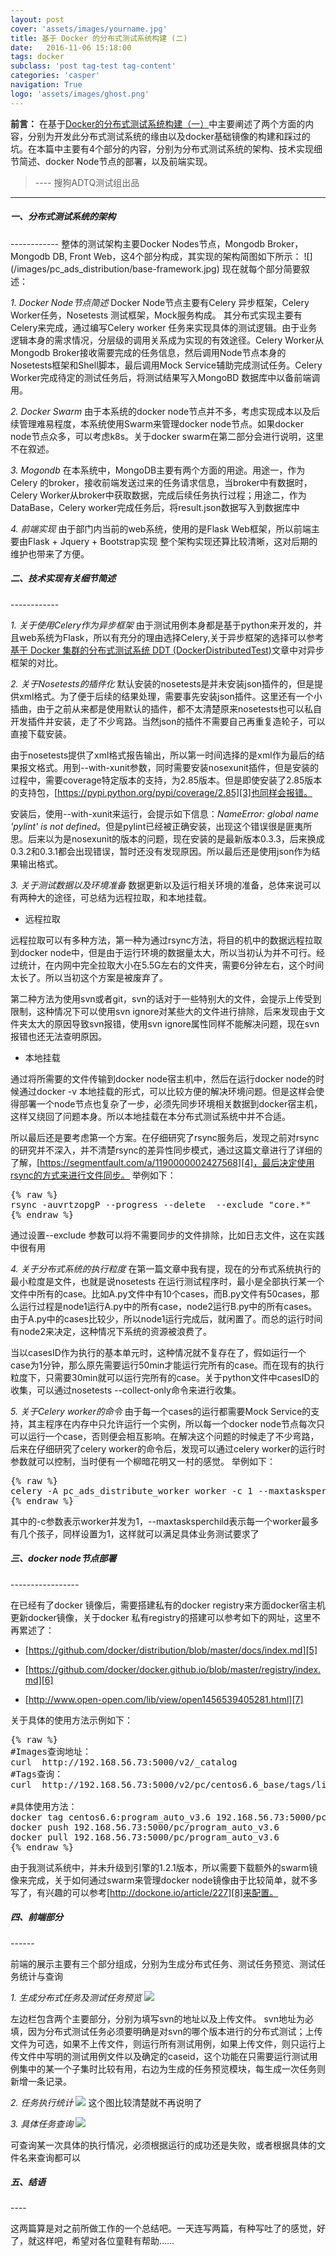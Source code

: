```yaml
---
layout: post
cover: 'assets/images/yourname.jpg'
title: 基于 Docker 的分布式测试系统构建 (二)
date:   2016-11-06 15:18:00
tags: docker
subclass: 'post tag-test tag-content'
categories: 'casper'
navigation: True
logo: 'assets/images/ghost.png'
---
```


**前言：**
在基于[Docker的分布式测试系统构建（一）][1]中主要阐述了两个方面的内容，分别为开发此分布式测试系统的缘由以及docker基础镜像的构建和踩过的坑。在本篇中主要有4个部分的内容，分别为分布式测试系统的架构、技术实现细节简述、docker Node节点的部署，以及前端实现。

> ----  搜狗ADTQ测试组出品

----------

<h5>一、分布式测试系统的架构</h5>
------------
整体的测试架构主要Docker Nodes节点，Mongodb Broker，Mongodb DB, Front Web，这4个部分构成，其实现的架构简图如下所示：
![](/images/pc_ads_distribution/base-framework.jpg)
现在就每个部分简要叙述：

*1. Docker Node节点简述*
Docker Node节点主要有Celery 异步框架，Celery Worker任务，Nosetests 测试框架，Mock服务构成。
其分布式实现主要有Celery来完成，通过编写Celery worker 任务来实现具体的测试逻辑。由于业务逻辑本身的需求情况，分层级的调用关系成为实现的有效途径。Celery Worker从Mongodb Broker接收需要完成的任务信息，然后调用Node节点本身的Nosetests框架和Shell脚本，最后调用Mock Service辅助完成测试任务。Celery Worker完成待定的测试任务后，将测试结果写入MongoBD 数据库中以备前端调用。


*2. Docker Swarm*
由于本系统的docker node节点并不多，考虑实现成本以及后续管理难易程度，本系统使用Swarm来管理docker node节点。如果docker node节点众多，可以考虑k8s。关于docker swarm在第二部分会进行说明，这里不在叙述。


*3. Mogondb*
在本系统中，MongoDB主要有两个方面的用途。用途一，作为Celery 的broker，接收前端发送过来的任务请求信息，当broker中有数据时，Celery Worker从broker中获取数据，完成后续任务执行过程；用途二，作为DataBase，Celery worker完成任务后，将result.json数据写入到数据库中


*4. 前端实现*
由于部门内当前的web系统，使用的是Flask Web框架，所以前端主要由Flask + Jquery + Bootstrap实现
整个架构实现还算比较清晰，这对后期的维护也带来了方便。

<h5>二、技术实现有关细节简述</h5>
------------

*1. 关于使用Celery作为异步框架*
由于测试用例本身都是基于python来开发的，并且web系统为Flask，所以有充分的理由选择Celery,关于异步框架的选择可以参考[基于 Docker 集群的分布式测试系统 DDT (DockerDistributedTest)][2]文章中对异步框架的对比。

*2. 关于Nosetests的插件化*
默认安装的nosetests是并未安装json插件的，但是提供xml格式。为了便于后续的结果处理，需要事先安装json插件。这里还有一个小插曲，由于之前从来都是使用默认的插件，都不太清楚原来nosetests也可以私自开发插件并安装，走了不少弯路。当然json的插件不需要自己再重复造轮子，可以直接下载安装。

由于nosetests提供了xml格式报告输出，所以第一时间选择的是xml作为最后的结果报文格式。用到--with-xunit参数，同时需要安装nosexunit插件，但是安装的过程中，需要coverage特定版本的支持，为2.85版本。但是即使安装了2.85版本的支持包，[https://pypi.python.org/pypi/coverage/2.85][3]也同样会报错。

安装后，使用--with-xunit来运行，会提示如下信息：*NameError: global name 'pylint' is not defined*。但是pylint已经被正确安装，出现这个错误很是匪夷所思。后来以为是nosexunit的版本的问题，现在安装的是最新版本0.3.3，后来换成0.3.2和0.3.1都会出现错误，暂时还没有发现原因。所以最后还是使用json作为结果输出格式。

*3. 关于测试数据以及环境准备*
数据更新以及运行相关环境的准备，总体来说可以有两种大的途径，可总结为远程拉取，和本地挂载。

- 远程拉取

远程拉取可以有多种方法，第一种为通过rsync方法，将目的机中的数据远程拉取到docker node中，但是由于运行环境的数据量太大，所以当初认为并不可行。经过统计，在内网中完全拉取大小在5.5G左右的文件夹，需要6分钟左右，这个时间太长了。所以当初这个方案是被废弃了。

第二种方法为使用svn或者git，svn的话对于一些特别大的文件，会提示上传受到限制，这种情况下可以使用svn ignore对某些大的文件进行排除，后来发现由于文件夹太大的原因导致svn报错，使用svn ignore属性同样不能解决问题，现在svn报错也还无法查明原因。

- 本地挂载

通过将所需要的文件传输到docker node宿主机中，然后在运行docker node的时候通过docker -v 本地挂载的形式，可以比较方便的解决环境问题。但是这样会使得部署一个node节点也复杂了一步，必须先同步环境相关数据到docker宿主机，这样又绕回了问题本身。所以本地挂载在本分布式测试系统中并不合适。

所以最后还是要考虑第一个方案。在仔细研究了rsync服务后，发现之前对rsync的研究并不深入，并不清楚rsync的差异性同步模式，通过这篇文章进行了详细的了解，[https://segmentfault.com/a/1190000002427568][4]，最后决定使用rsync的方式来进行文件同步。
举例如下：
<pre>
{% raw %}
rsync -auvrtzopgP --progress --delete  --exclude "core.*"   --exclude "your/log" 192.168.56.73::root/the/des/directory/  ./ 
{% endraw %}
</pre>

通过设置--exclude 参数可以将不需要同步的文件排除，比如日志文件，这在实践中很有用


*4. 关于分布式系统的执行粒度*
在第一篇文章中我有提，现在的分布式系统执行的最小粒度是文件，也就是说nosetests 在运行测试程序时，最小是全部执行某一个文件中所有的case。比如A.py文件中有10个cases，而B.py文件有50cases，那么运行过程是node1运行A.py中的所有case，node2运行B.py中的所有cases。由于A.py中的cases比较少，所以node1运行完成后，就闲置了。而总的运行时间有node2来决定，这种情况下系统的资源被浪费了。

当以casesID作为执行的基本单元时，这种情况就不复存在了，假如运行一个case为1分钟，那么原先需要运行50min才能运行完所有的case。而在现有的执行粒度下，只需要30min就可以运行完所有的case。关于python文件中casesID的收集，可以通过nosetests --collect-only命令来进行收集。


*5. 关于Celery worker的命令*
由于每一个cases的运行都需要Mock Service的支持，其主程序在内存中只允许运行一个实例，所以每一个docker node节点每次只可以运行一个case，否则便会相互影响。在解决这个问题的时候走了不少弯路，后来在仔细研究了celery worker的命令后，发现可以通过celery worker的运行时参数就可以控制，当时便有一个柳暗花明又一村的感觉。
举例如下：

<pre>
{% raw %}
celery -A pc_ads_distribute_worker worker -c 1 --maxtasksperchild=1 -l INFO
{% endraw %}
</pre>

其中的-c参数表示worker并发为1，--maxtasksperchild表示每一个worker最多有几个孩子，同样设置为1，这样就可以满足具体业务测试要求了

<h5>三、docker node节点部署</h5>
-----------------

在已经有了docker 镜像后，需要搭建私有的docker registry来方面docker宿主机更新docker镜像，关于docker 私有registry的搭建可以参考如下的网址，这里不再累述了：

- [https://github.com/docker/distribution/blob/master/docs/index.md][5]

- [https://github.com/docker/docker.github.io/blob/master/registry/index.md][6]

- [http://www.open-open.com/lib/view/open1456539405281.html][7]

关于具体的使用方法示例如下：
<pre>
{% raw %}
#Images查询地址：
curl  http://192.168.56.73:5000/v2/_catalog
#Tags查询：
curl  http://192.168.56.73:5000/v2/pc/centos6.6_base/tags/list

#具体使用方法：
docker tag centos6.6:program_auto_v3.6 192.168.56.73:5000/pc/program_auto_v3.6
docker push 192.168.56.73:5000/pc/program_auto_v3.6
docker pull 192.168.56.73:5000/pc/program_auto_v3.6
{% endraw %}
</pre>
由于我测试系统中，并未升级到引擎的1.2.1版本，所以需要下载额外的swarm镜像来完成，关于如何通过swarm来管理docker node镜像由于比较简单，就不多写了，有兴趣的可以参考[http://dockone.io/article/227][8]来配置。


<h5>四、前端部分</h5>
------

前端的展示主要有三个部分组成，分别为生成分布式任务、测试任务预览、测试任务统计与查询

*1. 生成分布式任务及测试任务预览*
![](/images/pc_ads_distribution/distribute_auto_pic1.jpg)

左边栏包含两个主要部分，分别为填写svn的地址以及上传文件。
svn地址为必填，因为分布式测试任务必须要明确是对svn的哪个版本进行的分布式测试；上传文件为可选，如果不上传文件，则运行所有测试用例，如果上传文件，则只运行上传文件中写明的测试用例文件以及确定的caseid，这个功能在只需要运行测试用例集中的某一个子集时比较有用，右边为生成的任务预览模块，每生成一次任务则新增一条记录。


*2. 任务执行统计*
![](/images/pc_ads_distribution/distribute_auto_pic2.png)
这个图比较清楚就不再说明了


*3. 具体任务查询*
![](/images/pc_ads_distribution/distribute_auto_pic3.jpg)

可查询某一次具体的执行情况，必须根据运行的成功还是失败，或者根据具体的文件名来查询都可以

<h5>五、结语</h5>
----

这两篇算是对之前所做工作的一个总结吧。一天连写两篇，有种写吐了的感觉，好了，就这样吧，希望对各位童鞋有帮助……


  [1]: https://testerhome.com/topics/6184
  [2]: https://testerhome.com/topics/5732
  [3]: https://pypi.python.org/pypi/coverage/2.85
  [4]: https://segmentfault.com/a/1190000002427568
  [5]: https://github.com/docker/distribution/blob/master/docs/index.md
  [6]: https://github.com/docker/docker.github.io/blob/master/registry/index.md
  [7]: http://www.open-open.com/lib/view/open1456539405281.html
  [8]: http://dockone.io/article/227

